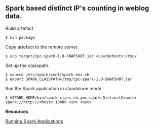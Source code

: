Spark based distinct IP's counting in weblog data.
------------------
Build artefact
	
	$ mvn package

Copy artefact to the remote server.

	$ scp target/ipc-spark-1.0-SNAPSHOT.jar <user@<host>:/tmp/

Set up the classpath.

	$ source /etc/spark/conf/spark-env.sh
	$ export SPARK_CLASSPATH=/tmp/ipc-spark-1.0-SNAPSHOT.jar

Run the Spark application in standalone mode.

	$ $SPARK_HOME/bin/spark-class ch.ymc.spark.DistinctCounter spark://http://<host>:18080 <in> <out>

**Resources**

[Running Spark Applications](http://www.cloudera.com/content/cloudera-content/cloudera-docs/CDH5/latest/CDH5-Installation-Guide/cdh5ig_running_spark_apps.html)


